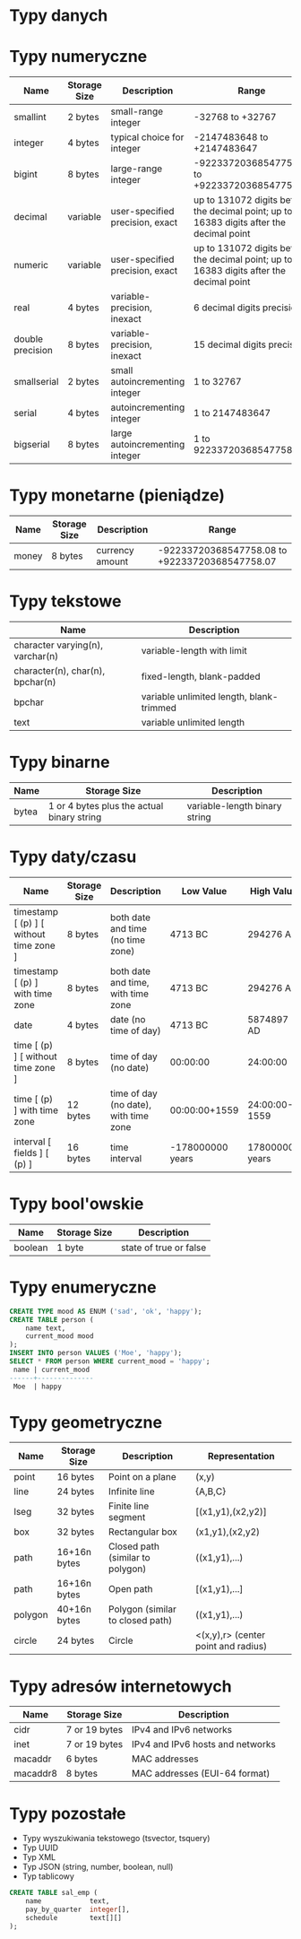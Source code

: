 # Typy danych
# Typy numeryczne
| Name            | Storage Size | Description                                | Range                                                |
|-----------------|--------------|--------------------------------------------|------------------------------------------------------|
| smallint        | 2 bytes      | small-range integer                        | -32768 to +32767                                     |
| integer         | 4 bytes      | typical choice for integer                 | -2147483648 to +2147483647                          |
| bigint          | 8 bytes      | large-range integer                        | -9223372036854775808 to +9223372036854775807        |
| decimal         | variable     | user-specified precision, exact            | up to 131072 digits before the decimal point; up to 16383 digits after the decimal point |
| numeric         | variable     | user-specified precision, exact            | up to 131072 digits before the decimal point; up to 16383 digits after the decimal point |
| real            | 4 bytes      | variable-precision, inexact                | 6 decimal digits precision                          |
| double precision| 8 bytes      | variable-precision, inexact                | 15 decimal digits precision                         |
| smallserial     | 2 bytes      | small autoincrementing integer             | 1 to 32767                                           |
| serial          | 4 bytes      | autoincrementing integer                   | 1 to 2147483647                                      |
| bigserial       | 8 bytes      | large autoincrementing integer             | 1 to 9223372036854775807                            |

# Typy monetarne (pieniądze)
| Name            | Storage Size | Description                                | Range                                                |
|-----------------|--------------|--------------------------------------------|------------------------------------------------------|
| money           | 8 bytes      | currency amount                            | -92233720368547758.08 to +92233720368547758.07      |

# Typy tekstowe
| Name                      | Description                          |
|---------------------------|--------------------------------------|
| character varying(n), varchar(n) | variable-length with limit          |
| character(n), char(n), bpchar(n)  | fixed-length, blank-padded          |
| bpchar                    | variable unlimited length, blank-trimmed |
| text                      | variable unlimited length            |

# Typy binarne
| Name   | Storage Size                               | Description                |
|--------|--------------------------------------------|----------------------------|
| bytea  | 1 or 4 bytes plus the actual binary string | variable-length binary string |

# Typy daty/czasu
| Name                                      | Storage Size | Description                                   | Low Value             | High Value            | Resolution      |
|-------------------------------------------|--------------|-----------------------------------------------|-----------------------|-----------------------|-----------------|
| timestamp [ (p) ] [ without time zone ]   | 8 bytes      | both date and time (no time zone)             | 4713 BC               | 294276 AD             | 1 microsecond   |
| timestamp [ (p) ] with time zone          | 8 bytes      | both date and time, with time zone            | 4713 BC               | 294276 AD             | 1 microsecond   |
| date                                      | 4 bytes      | date (no time of day)                         | 4713 BC               | 5874897 AD            | 1 day           |
| time [ (p) ] [ without time zone ]        | 8 bytes      | time of day (no date)                        | 00:00:00              | 24:00:00              | 1 microsecond   |
| time [ (p) ] with time zone               | 12 bytes     | time of day (no date), with time zone         | 00:00:00+1559         | 24:00:00-1559         | 1 microsecond   |
| interval [ fields ] [ (p) ]               | 16 bytes     | time interval                                 | -178000000 years      | 178000000 years       | 1 microsecond   |

# Typy bool'owskie
| Name    | Storage Size | Description               |
|---------|--------------|---------------------------|
| boolean | 1 byte       | state of true or false    |

# Typy enumeryczne
```sql
CREATE TYPE mood AS ENUM ('sad', 'ok', 'happy');
CREATE TABLE person (
    name text,
    current_mood mood
);
INSERT INTO person VALUES ('Moe', 'happy');
SELECT * FROM person WHERE current_mood = 'happy';
 name | current_mood
------+--------------
 Moe  | happy
```
# Typy geometryczne
| Name    | Storage Size       | Description                      | Representation        |
|---------|--------------------|----------------------------------|-----------------------|
| point   | 16 bytes           | Point on a plane                 | (x,y)                 |
| line    | 24 bytes           | Infinite line                    | {A,B,C}               |
| lseg    | 32 bytes           | Finite line segment              | [(x1,y1),(x2,y2)]     |
| box     | 32 bytes           | Rectangular box                  | (x1,y1),(x2,y2)       |
| path    | 16+16n bytes       | Closed path (similar to polygon) | ((x1,y1),...)         |
| path    | 16+16n bytes       | Open path                        | [(x1,y1),...]         |
| polygon | 40+16n bytes       | Polygon (similar to closed path) | ((x1,y1),...)         |
| circle  | 24 bytes           | Circle                           | <(x,y),r> (center point and radius) |

# Typy adresów internetowych
| Name      | Storage Size | Description                        |
|-----------|--------------|------------------------------------|
| cidr      | 7 or 19 bytes| IPv4 and IPv6 networks             |
| inet      | 7 or 19 bytes| IPv4 and IPv6 hosts and networks  |
| macaddr   | 6 bytes      | MAC addresses                      |
| macaddr8  | 8 bytes      | MAC addresses (EUI-64 format)      |

# Typy pozostałe 
- Typy wyszukiwania tekstowego (tsvector, tsquery)
- Typ UUID
- Typ XML
- Typ JSON (string, number, boolean, null)
- Typ tablicowy
```sql
CREATE TABLE sal_emp (
    name            text,
    pay_by_quarter  integer[],
    schedule        text[][]
);
```
